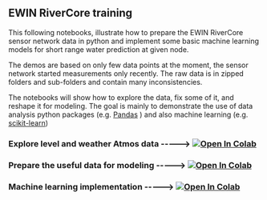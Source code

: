 ## EWIN RiverCore training

This following notebooks, illustrate how to prepare the EWIN RiverCore sensor network data in python and implement some basic machine learning models for short range water prediction at given node.

The demos are based on only few data points at the moment, the sensor network started measurements only recently. The raw data is in zipped folders and sub-folders and contain many inconsistencies.

The notebooks will show how to explore the data, fix some of it, and reshape it for modeling. 
The goal is mainly to demonstrate the use of data analysis python packages (e.g. [Pandas](https://pandas.io/) ) and also machine learning (e.g. [scikit-learn](https://scikit-learn.org/stable/)) 

### Explore level and weather Atmos data -----> [![Open In Colab](https://colab.research.google.com/assets/colab-badge.svg)](https://colab.research.google.com/github/khouakhi/ewin_mex/blob/master/01-RC_data_prep1.ipynb)
### Prepare the useful data for modeling -----> [![Open In Colab](https://colab.research.google.com/assets/colab-badge.svg)](https://colab.research.google.com/github/khouakhi/ewin_mex/blob/master/02-RC_data_prep2.ipynb)
### Machine learning implementation -----> [![Open In Colab](https://colab.research.google.com/assets/colab-badge.svg)](https://colab.research.google.com/github/khouakhi/ewin_mex/blob/master/03-Basic_ML.ipynb)


